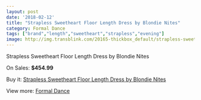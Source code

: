 ```yaml
---
layout: post
date: '2018-02-12'
title: "Strapless Sweetheart Floor Length Dress by Blondie Nites"
category: Formal Dance
tags: ["brand","length","sweetheart","strapless","evening"]
image: http://img.transblink.com/20165-thickbox_default/strapless-sweetheart-floor-length-dress-by-blondie-nites.jpg
---
```

Strapless Sweetheart Floor Length Dress by Blondie Nites

On Sales: **$454.99**
<a href="https://www.transblink.com/en/formal-dance/6356-strapless-sweetheart-floor-length-dress-by-blondie-nites.html"><amp-img layout="responsive" width="600" height="600" src="//img.transblink.com/20165-thickbox_default/strapless-sweetheart-floor-length-dress-by-blondie-nites.jpg" alt="Strapless Sweetheart Floor Length Dress by Blondie Nites 0" /></a>
<a href="https://www.transblink.com/en/formal-dance/6356-strapless-sweetheart-floor-length-dress-by-blondie-nites.html"><amp-img layout="responsive" width="600" height="600" src="//img.transblink.com/20166-thickbox_default/strapless-sweetheart-floor-length-dress-by-blondie-nites.jpg" alt="Strapless Sweetheart Floor Length Dress by Blondie Nites 1" /></a>

Buy it: [Strapless Sweetheart Floor Length Dress by Blondie Nites](https://www.transblink.com/en/formal-dance/6356-strapless-sweetheart-floor-length-dress-by-blondie-nites.html "Strapless Sweetheart Floor Length Dress by Blondie Nites")

View more: [Formal Dance](https://www.transblink.com/en/6-formal-dance "Formal Dance")